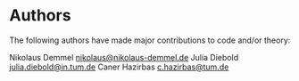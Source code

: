 # Authors

The following authors have made major contributions to code and/or theory:

Nikolaus Demmel <nikolaus@nikolaus-demmel.de>
Julia Diebold <julia.diebold@in.tum.de>
Caner Hazirbas <c.hazirbas@tum.de>
